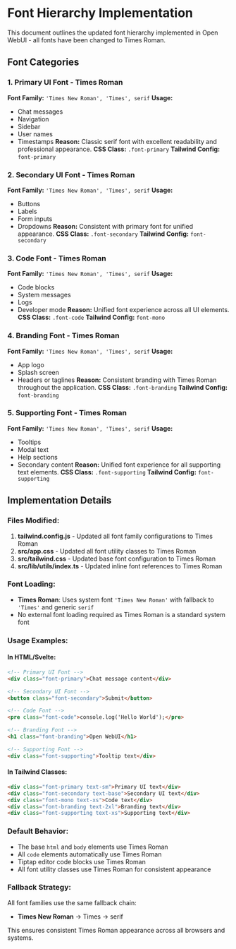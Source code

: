 # Font Hierarchy Implementation

This document outlines the updated font hierarchy implemented in Open WebUI - all fonts have been changed to Times Roman.

## Font Categories

### 1. Primary UI Font - Times Roman
**Font Family:** `'Times New Roman', 'Times', serif`
**Usage:**
- Chat messages
- Navigation
- Sidebar
- User names
- Timestamps
**Reason:** Classic serif font with excellent readability and professional appearance.
**CSS Class:** `.font-primary`
**Tailwind Config:** `font-primary`

### 2. Secondary UI Font - Times Roman
**Font Family:** `'Times New Roman', 'Times', serif`
**Usage:**
- Buttons
- Labels
- Form inputs
- Dropdowns
**Reason:** Consistent with primary font for unified appearance.
**CSS Class:** `.font-secondary`
**Tailwind Config:** `font-secondary`

### 3. Code Font - Times Roman
**Font Family:** `'Times New Roman', 'Times', serif`
**Usage:**
- Code blocks
- System messages
- Logs
- Developer mode
**Reason:** Unified font experience across all UI elements.
**CSS Class:** `.font-code`
**Tailwind Config:** `font-mono`

### 4. Branding Font - Times Roman
**Font Family:** `'Times New Roman', 'Times', serif`
**Usage:**
- App logo
- Splash screen
- Headers or taglines
**Reason:** Consistent branding with Times Roman throughout the application.
**CSS Class:** `.font-branding`
**Tailwind Config:** `font-branding`

### 5. Supporting Font - Times Roman
**Font Family:** `'Times New Roman', 'Times', serif`
**Usage:**
- Tooltips
- Modal text
- Help sections
- Secondary content
**Reason:** Unified font experience for all supporting text elements.
**CSS Class:** `.font-supporting`
**Tailwind Config:** `font-supporting`

## Implementation Details

### Files Modified:
1. **tailwind.config.js** - Updated all font family configurations to Times Roman
2. **src/app.css** - Updated all font utility classes to Times Roman
3. **src/tailwind.css** - Updated base font configuration to Times Roman
4. **src/lib/utils/index.ts** - Updated inline font references to Times Roman

### Font Loading:
- **Times Roman**: Uses system font `'Times New Roman'` with fallback to `'Times'` and generic `serif`
- No external font loading required as Times Roman is a standard system font

### Usage Examples:

#### In HTML/Svelte:
```html
<!-- Primary UI Font -->
<div class="font-primary">Chat message content</div>

<!-- Secondary UI Font -->
<button class="font-secondary">Submit</button>

<!-- Code Font -->
<pre class="font-code">console.log('Hello World');</pre>

<!-- Branding Font -->
<h1 class="font-branding">Open WebUI</h1>

<!-- Supporting Font -->
<div class="font-supporting">Tooltip text</div>
```

#### In Tailwind Classes:
```html
<div class="font-primary text-sm">Primary UI text</div>
<div class="font-secondary text-base">Secondary UI text</div>
<div class="font-mono text-xs">Code text</div>
<div class="font-branding text-2xl">Branding text</div>
<div class="font-supporting text-xs">Supporting text</div>
```

### Default Behavior:
- The base `html` and `body` elements use Times Roman
- All `code` elements automatically use Times Roman
- Tiptap editor code blocks use Times Roman
- All font utility classes use Times Roman for consistent appearance

### Fallback Strategy:
All font families use the same fallback chain:
- **Times New Roman** → Times → serif

This ensures consistent Times Roman appearance across all browsers and systems.
